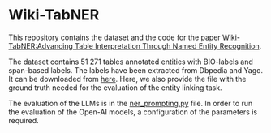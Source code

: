 # Wiki-TabNER

This repository contains the dataset and the code for the paper [Wiki-TabNER:Advancing Table Interpretation Through Named
Entity Recognition](https://arxiv.org/abs/2403.04577).


The dataset contains 51 271 tables annotated entities with BIO-labels and span-based labels. 
The labels have been extracted from Dbpedia and Yago. It can be downloaded from [here](https://zenodo.org/records/10794526).
Here, we also provide the file with the ground truth needed for the evaluation of the entity linking task.



The evaluation of the LLMs is in the [ner_prompting.py]() file. In order to run the evaluation of the Open-AI models, 
a configuration of the parameters is required. 